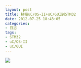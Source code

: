 ```yaml
---
layout: post
title: 移植uC/OS-II+uC/GUI到STM32
date: 2012-07-25 18:43:05
categories:
- 日志
tags:
- STM32
- uC/OS-II
- uC/GUI
---
```


![](http://i1328.photobucket.com/albums/w532/xwlogic/github%20pages/usosstm32_zps291d80c8.jpg)  

 

